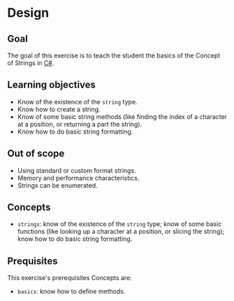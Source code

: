 # Design

## Goal

The goal of this exercise is to teach the student the basics of the Concept of Strings in [C#][docs.microsoft.com-string].

## Learning objectives

- Know of the existence of the `string` type.
- Know how to create a string.
- Know of some basic string methods (like finding the index of a character at a position, or returning a part the string).
- Know how to do basic string formatting.

## Out of scope

- Using standard or custom format strings.
- Memory and performance characteristics.
- Strings can be enumerated.

## Concepts

- `strings`: know of the existence of the `string` type; know of some basic functions (like looking up a character at a position, or slicing the string); know how to do basic string formatting.

## Prequisites

This exercise's prerequisites Concepts are:

- `basics`: know how to define methods.

[docs.microsoft.com-string]: https://docs.microsoft.com/en-us/dotnet/api/system.string?view=netcore-3.1
